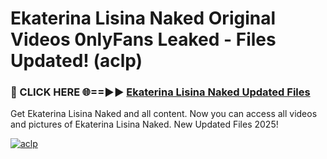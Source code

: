 # Ekaterina Lisina Naked Original Videos 0nlyFans Leaked - Files Updated! (aclp)

<h3>🔴 CLICK HERE 🌐==►► <a href="https://tinyurl.com/yckcrads" rel="nofollow">Ekaterina Lisina Naked Updated Files</a></h3>

Get Ekaterina Lisina Naked and all content. Now you can access all videos and pictures of Ekaterina Lisina Naked. New Updated Files 2025!

[![aclp](https://i.imgur.com/hpKpOFt.gif)](https://tinyurl.com/yckcrads)
